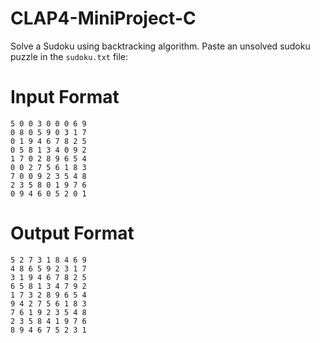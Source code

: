 # CLAP4-MiniProject-C
Solve a Sudoku using backtracking algorithm.
Paste an unsolved sudoku puzzle in the ```sudoku.txt``` file:

# Input Format
```
5 0 0 3 0 0 0 6 9 
0 8 0 5 9 0 3 1 7 
0 1 9 4 6 7 8 2 5 
0 5 8 1 3 4 0 9 2 
1 7 0 2 8 9 6 5 4 
0 0 2 7 5 6 1 8 3 
7 0 0 9 2 3 5 4 8 
2 3 5 8 0 1 9 7 6 
0 9 4 6 0 5 2 0 1
```

# Output Format
```
5 2 7 3 1 8 4 6 9
4 8 6 5 9 2 3 1 7
3 1 9 4 6 7 8 2 5
6 5 8 1 3 4 7 9 2
1 7 3 2 8 9 6 5 4
9 4 2 7 5 6 1 8 3
7 6 1 9 2 3 5 4 8
2 3 5 8 4 1 9 7 6
8 9 4 6 7 5 2 3 1
```
